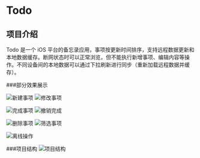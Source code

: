 # Todo
## 项目介绍
Todo 是一个 iOS 平台的备忘录应用，事项按更新时间排序，支持远程数据更新和本地数据缓存。断网状态时可以正常浏览，但不能执行新增事项、编辑内容等操作。不同设备间的本地数据可以通过下拉刷新进行同步（重新加载远程数据并缓存）。

###部分效果展示

![新建事项](https://github.com/sheepy1/Todo/raw/master/Gif/create_item.gif)&nbsp;![修改事项](https://github.com/sheepy1/Todo/raw/master/Gif/update_item.gif)&nbsp;

![完成事项](https://github.com/sheepy1/Todo/raw/master/Gif/finish_item.gif)&nbsp;![撤销完成](https://github.com/sheepy1/Todo/raw/master/Gif/revert_item.gif)&nbsp;

![删除事项](https://github.com/sheepy1/Todo/raw/master/Gif/delete_item.gif)&nbsp;![筛选事项](https://github.com/sheepy1/Todo/raw/master/Gif/select_item_status.gif)&nbsp;

![离线操作](https://github.com/sheepy1/Todo/raw/master/Gif/local_finish.gif)&nbsp;

###项目结构
![项目结构](https://github.com/sheepy1/Todo/raw/master/Gif/project_struct)
